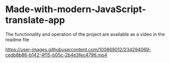 # Made-with-modern-JavaScript-translate-app
The functionality and operation of the project are available as a video in the readme file


https://user-images.githubusercontent.com/100869012/234294069-cedb8b86-b142-4f15-b05c-2b4e3fec4796.mp4

